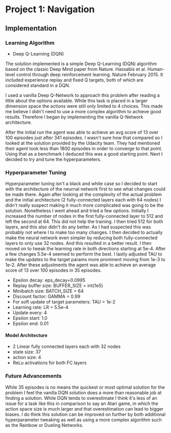 [//]: # (Image References)

[image1]: https://user-images.githubusercontent.com/10624937/42135619-d90f2f28-7d12-11e8-8823-82b970a54d7e.gif "Trained Agent"

# Project 1: Navigation

## Implementation

### Learning Algorithm

- Deep Q-Learning (DQN)

The solution implemented is a simple Deep Q-Learning (DQN) algorithm based on
the classic Deep Mind paper from Nature. Hassabis et al. Human-level control
through deep reinforcement learning. Nature February 2015. It included
experience replay and fixed Q targets, both of which are considered standard in
a DQN.

I used a vanilla Deep Q-Network to approach this problem after reading a little
about the options available. While this task is placed in a larger dimension
space the actions were still only limited to 4 choices. This made me believe I
didn't need to use a more complex algorithm to achieve good results. Therefore I
began by implementing the vanilla Q-Network architecture.

After the initial run the agent was able to achieve an avg score of 13 over 100
episodes just after 341 episodes. I wasn't sure how that compared so I looked at
the solution provided by the Udacity team. They had mentioned their agent took
less than 1800 episodes in order to converge to that point. Using that as a
benchmark I deduced this was a good starting point. Next I decided to try and
tune the hyperparameters.

### Hyperparameter Tuning

Hyperparameter tuning isn't a black and white case so I decided to start with
the architecture of the neurnal network first to see what changes could be made
there. Again after looking at the complexity of the actual problem and the
initial architecture (2 fully-connected layers each with 64 nodes) I didn't
really suspect making it much more complicated was going to be the solution.
Nonetheless I went ahead and tried a few options. Initially I increased the
number of nodes in the first fully-connected layer to 512 and left the second at
64. This did not help the training. I then tried 512 for both layers, and this
also didn't do any better. As I had suspected this was probably not where I
to make too many changes. I then decided to actually make the neural network
even simpler by reducing both fully-connected layers to only use 32 nodes.
And this resulted in a better result. I then moved on to tweak the learning
rate in both directions starting at 5e-4. After a few changes 5.5e-4 seemed
to perform the best. I lastly adjusted TAU to make the updates to the target
params more prominent moving from 1e-3 to 1e-2. After these adjustments the
agent was able to achieve an average score of 13 over 100 episodes in 35
episodes.

- Epsilon decay: eps_decay=0.0995
- Replay buffer size: BUFFER_SIZE = int(1e5)
- Minibatch size: BATCH_SIZE = 64
- Discount factor: GAMMA = 0.99
- For soft update of target parameters: TAU = 1e-2
- Learning rate: LR = 5.5e-4
- Update every: 4
- Epsilon start: 1.0
- Epsilon end: 0.01

#### Model Architecture
- 2 Linear fully connected layers each with 32 nodes
- state size: 37
- action size: 4
- ReLu activations for both FC layers

### Future Advancements

While 35 episodes is no means the quickest or most optimal solution for the
problem I feel the vanilla DQN solution does a more than reasonable job at
finding a solution. While DQN tends to overestimate I think it's less of an
issue for a task like this in comparison to say an Atari game, in which the
action space size is much larger and that overestimation can lead to bigger
biases. I do think this solution can be improved on further by both additional
hyperparameter tweaking as well as using a more complex algorithm such as the
Rainbow or Dueling Networks.